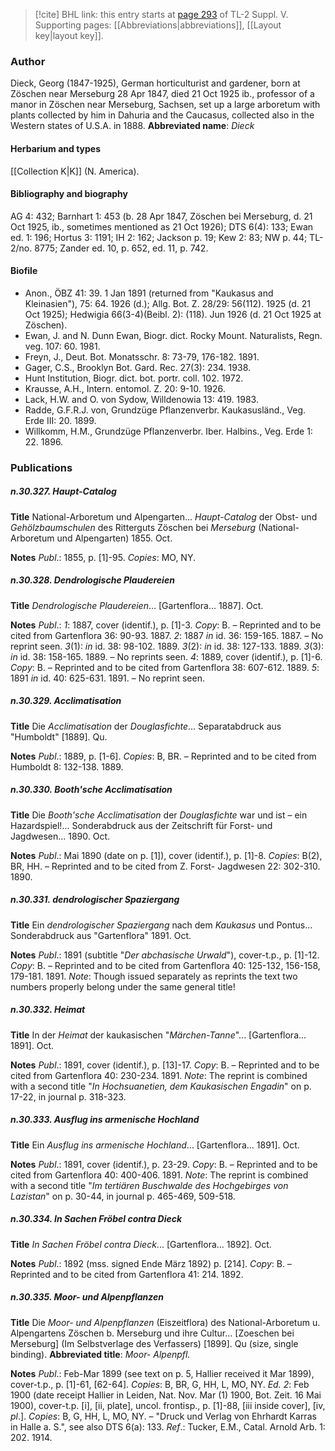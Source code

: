 > [!cite] BHL link: this entry starts at [page 293](https://www.biodiversitylibrary.org/page/33259339) of TL-2 Suppl. V.
> Supporting pages: [[Abbreviations|abbreviations]], [[Layout key|layout key]].

### Author

Dieck, Georg (1847-1925), German horticulturist and gardener, born at Zöschen near Merseburg 28 Apr 1847, died 21 Oct 1925 ib., professor of a manor in Zöschen near Merseburg, Sachsen, set up a large arboretum with plants collected by him in Dahuria and the Caucasus, collected also in the Western states of U.S.A. in 1888. 
**Abbreviated name**: *Dieck*

#### Herbarium and types

[[Collection K|K]] (N. America).

#### Bibliography and biography

AG 4: 432; Barnhart 1: 453 (b. 28 Apr 1847, Zöschen bei Merseburg, d. 21 Oct 1925, ib., sometimes mentioned as 21 Oct 1926); DTS 6(4): 133; Ewan ed. 1: 196; Hortus 3: 1191; IH 2: 162; Jackson p. 19; Kew 2: 83; NW p. 44; TL-2/no. 8775; Zander ed. 10, p. 652, ed. 11, p. 742.

#### Biofile

- Anon., ÖBZ 41: 39. 1 Jan 1891 (returned from "Kaukasus and Kleinasien"), 75: 64. 1926 (d.); Allg. Bot. Z. 28/29: 56(112). 1925 (d. 21 Oct 1925); Hedwigia 66(3-4)(Beibl. 2): (118). Jun 1926 (d. 21 Oct 1925 at Zöschen).
- Ewan, J. and N. Dunn Ewan, Biogr. dict. Rocky Mount. Naturalists, Regn. veg. 107: 60. 1981.
- Freyn, J., Deut. Bot. Monatsschr. 8: 73-79, 176-182. 1891.
- Gager, C.S., Brooklyn Bot. Gard. Rec. 27(3): 234. 1938.
- Hunt Institution, Biogr. dict. bot. portr. coll. 102. 1972.
- Krausse, A.H., Intern. entomol. Z. 20: 9-10. 1926.
- Lack, H.W. and O. von Sydow, Willdenowia 13: 419. 1983.
- Radde, G.F.R.J. von, Grundzüge Pflanzenverbr. Kaukasusländ., Veg. Erde III: 20. 1899.
- Willkomm, H.M., Grundzüge Pflanzenverbr. Iber. Halbins., Veg. Erde 1: 22. 1896.

### Publications

##### n.30.327. Haupt-Catalog

**Title**
National-Arboretum und Alpengarten... *Haupt-Catalog* der Obst- und *Gehölzbaumschulen* des Ritterguts Zöschen bei *Merseburg* (National-Arboretum und Alpengarten) 1855. Oct.

**Notes**
*Publ*.: 1855, p. \[1\]-95. *Copies*: MO, NY.

##### n.30.328. Dendrologische Plaudereien

**Title**
*Dendrologische Plaudereien*... \[Gartenflora... 1887\]. Oct.

**Notes**
*Publ*.: *1*: 1887, cover (identif.), p. \[1\]-3. *Copy*: B. – Reprinted and to be cited from Gartenflora 36: 90-93. 1887.
*2*: 1887 *in* id. 36: 159-165. 1887. – No reprint seen.
*3*(1): *in* id. 38: 98-102. 1889.
*3*(2): *in* id. 38: 127-133. 1889.
*3*(3): *in* id. 38: 158-165. 1889. – No reprints seen.
*4*: 1889, cover (identif.), p. \[1\]-6. *Copy*: B. – Reprinted and to be cited from Gartenflora 38: 607-612. 1889.
*5*: 1891 *in* id. 40: 625-631. 1891. – No reprint seen.

##### n.30.329. Acclimatisation

**Title**
Die *Acclimatisation* der *Douglasfichte*... Separatabdruck aus "Humboldt" \[1889\]. Qu.

**Notes**
*Publ*.: 1889, p. \[1-6\]. *Copies*: B, BR. – Reprinted and to be cited from Humboldt 8: 132-138. 1889.

##### n.30.330. Booth'sche Acclimatisation

**Title**
Die *Booth'sche Acclimatisation* der *Douglasfichte* war und ist – ein Hazardspiel!... Sonderabdruck aus der Zeitschrift für Forst- und Jagdwesen... 1890. Oct.

**Notes**
*Publ*.: Mai 1890 (date on p. \[1\]), cover (identif.), p. \[1\]-8. *Copies*: B(2), BR, HH. – Reprinted and to be cited from Z. Forst- Jagdwesen 22: 302-310. 1890.

##### n.30.331. dendrologischer Spaziergang

**Title**
Ein *dendrologischer Spaziergang* nach dem *Kaukasus* und Pontus... Sonderabdruck aus "Gartenflora" 1891. Oct.

**Notes**
*Publ*.: 1891 (subtitle "*Der abchasische Urwald*"), cover-t.p., p. \[1\]-12. *Copy*: B. – Reprinted and to be cited from Gartenflora 40: 125-132, 156-158, 179-181. 1891.
*Note*: Though issued separately as reprints the text two numbers properly belong under the same general title!

##### n.30.332. Heimat

**Title**
In der *Heimat* der kaukasischen "*Märchen-Tanne*"... \[Gartenflora... 1891\]. Oct.

**Notes**
*Publ*.: 1891, cover (identif.), p. \[13\]-17. *Copy*: B. – Reprinted and to be cited from Gartenflora 40: 230-234. 1891.
*Note*: The reprint is combined with a second title "*In Hochsuanetien, dem Kaukasischen Engadin*" on p. 17-22, in journal p. 318-323.

##### n.30.333. Ausflug ins armenische Hochland

**Title**
Ein *Ausflug ins armenische Hochland*... \[Gartenflora... 1891\]. Oct.

**Notes**
*Publ*.: 1891, cover (identif.), p. 23-29. *Copy*: B. – Reprinted and to be cited from Gartenflora 40: 400-406. 1891.
*Note*: The reprint is combined with a second title "*Im tertiären Buschwalde des Hochgebirges von Lazistan*" on p. 30-44, in journal p. 465-469, 509-518.

##### n.30.334. In Sachen Fröbel contra Dieck

**Title**
*In Sachen Fröbel contra Dieck*... \[Gartenflora... 1892\]. Oct.

**Notes**
*Publ*.: 1892 (mss. signed Ende März 1892) p. \[214\]. *Copy*: B. – Reprinted and to be cited from Gartenflora 41: 214. 1892.

##### n.30.335. Moor- und Alpenpflanzen

**Title**
Die *Moor- und Alpenpflanzen* (Eiszeitflora) des National-Arboretum u. Alpengartens Zöschen b. Merseburg und ihre Cultur... \[Zoeschen bei Merseburg\] (Im Selbstverlage des Verfassers) \[1899\]. Qu (size, single binding).
**Abbreviated title**: *Moor- Alpenpfl.*

**Notes**
*Publ*.: Feb-Mar 1899 (see text on p. 5, Hallier received it Mar 1899), cover-t.p., p. \[1\]-61, \[62-64\]. *Copies*: B, BR, G, HH, L, MO, NY.
*Ed. 2*: Feb 1900 (date receipt Hallier in Leiden, Nat. Nov. Mar (1) 1900, Bot. Zeit. 16 Mai 1900), cover-t.p. \[i\], \[ii, plate\], uncol. frontisp., p. \[1\]-88, \[iii inside cover\], \[iv, *pl*.\]. *Copies*: B, G, HH, L, MO, NY. – "Druck und Verlag von Ehrhardt Karras in Halle a. S.", see also DTS 6(a): 133.
*Ref*.: Tucker, E.M., Catal. Arnold Arb. 1: 202. 1914.

